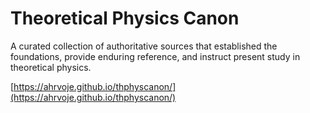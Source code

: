 # Theoretical Physics Canon
A curated collection of authoritative sources that established the foundations, provide enduring reference, and instruct present study in theoretical physics.

[https://ahrvoje.github.io/thphyscanon/](https://ahrvoje.github.io/thphyscanon/)
